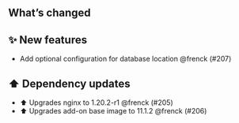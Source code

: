 ## What’s changed

## ✨ New features

- Add optional configuration for database location @frenck (#207)

## ⬆️ Dependency updates

- ⬆️ Upgrades nginx to 1.20.2-r1 @frenck (#205)
- ⬆️ Upgrades add-on base image to 11.1.2 @frenck (#206)
